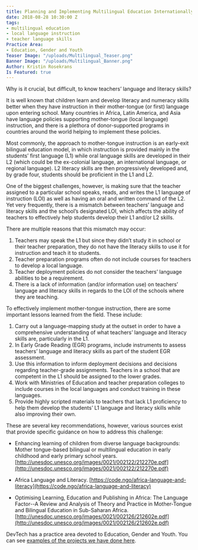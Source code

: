 ```yaml
---
title: Planning and Implementing Multilingual Education Internationally
date: 2018-08-28 10:30:00 Z
tags:
- multilingual education
- local language instruction
- teacher language skills
Practice Area:
- Education, Gender and Youth
Teaser Image: "/uploads/Multilingual_Teaser.png"
Banner Image: "/uploads/Multilingual_Banner.png"
Author: Kristin Rosekrans
Is Featured: true
---
```


Why is it crucial, but difficult, to know teachers’ language and literacy skills?

It is well known that children learn and develop literacy and numeracy skills better when they have instruction in their mother-tongue (or first) language upon entering school. Many countries in Africa, Latin America, and Asia have language policies supporting mother-tongue (local language) instruction, and there is a plethora of donor-supported programs in countries around the world helping to implement these policies. 

Most commonly, the approach to mother-tongue instruction is an early-exit bilingual education model, in which instruction is provided mainly in the students’ first language (L1) while oral language skills are developed in their L2 (which could be the ex-colonial language, an international language, or regional language). L2 literacy skills are then progressively developed and, by grade four, students should be proficient in the L1 and L2. 

One of the biggest challenges, however, is making sure that the teacher assigned to a particular school speaks, reads, and writes the L1 language of instruction (LOI) as well as having an oral and written command of the L2. Yet very frequently, there is a mismatch between teachers’ language and literacy skills and the school’s designated LOI, which affects the ability of teachers to effectively help students develop their L1 and/or L2 skills.

There are multiple reasons that this mismatch may occur: 
1. Teachers may speak the L1 but since they didn’t study it in school or their teacher preparation, they do not have the literacy skills to use it for instruction and teach it to students. 
1. Teacher preparation programs often do not include courses for teachers to develop a local language.
1. Teacher deployment policies do not consider the teachers’ language abilities to be a requirement. 
1. There is a lack of information (and/or information use) on teachers’ language and literacy skills in regards to the LOI of the schools where they are teaching.

To effectively implement mother-tongue instruction, there are some important lessons learned from the field. These include:

1. Carry out a language-mapping study at the outset in order to have a comprehensive understanding of what teachers’ language and literacy skills are, particularly in the L1.
1. In Early Grade Reading (EGR) programs, include instruments to assess teachers’ language and literacy skills as part of the student EGR assessment.
1. Use this information to inform deployment decisions and decisions regarding teacher-grade assignments. Teachers in a school that are competent in the L1 should be assigned to the lower grades.
1. Work with Ministries of Education and teacher preparation colleges to include courses in the local languages and conduct training in these languages.
1. Provide highly scripted materials to teachers that lack L1 proficiency to help them develop the students’ L1 language and literacy skills while also improving their own.

These are several key recommendations, however, various sources exist that provide specific guidance on how to address this challenge:

* Enhancing learning of children from diverse language backgrounds: Mother tongue-based bilingual or multilingual education in early childhood and early primary school years. [http://unesdoc.unesco.org/images/0021/002122/212270e.pdf](http://unesdoc.unesco.org/images/0021/002122/212270e.pdf)

* Africa Language and Literacy.  [https://code.ngo/africa-language-and-literacy](https://code.ngo/africa-language-and-literacy)

* Optimising Learning, Education and Publishing in Africa: The Language Factor--A Review and Analysis of Theory and Practice in Mother-Tongue and Bilingual Education in Sub-Saharan Africa. [http://unesdoc.unesco.org/images/0021/002126/212602e.pdf](http://unesdoc.unesco.org/images/0021/002126/212602e.pdf)


DevTech has a practice area devoted to Education, Gender and Youth.  You can see [examples of the projects we have done here](http://devtechsys.com/our-practices/education-gender-and-youth#project).
